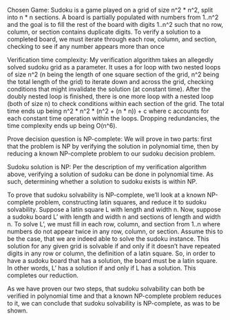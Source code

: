 Chosen Game: Sudoku is a game played on a grid of size n^2 * n^2, split into n * n sections. A board is partially populated with numbers from 1..n^2 and the goal is to fill the rest of the board with digits 1..n^2 such that no row, column, or section contains duplicate digits. To verify a solution to a completed board, we must iterate through each row, column, and section, checking to see if any number appears more than once

Verification time complexity: My verification algorithm takes an allegedly solved sudoku grid as a parameter. It uses a for loop with two nested loops of size n^2 (n being the length of one square section of the grid, n^2 being the total length of the grid) to iterate down and across the grid, checking conditions that might invalidate the solution (at constant time). After the doubly nested loop is finished, there is one more loop with a nested loop (both of size n) to check conditions within each section of the grid. The total time ends up being n^2 * n^2 * (n^2 + (n * n)) + c where c accounts for each constant time operation within the loops. Dropping redundancies, the time complexity ends up being O(n^6).

Prove decision question is NP-complete: We will prove in two parts: first that the problem is NP by verifying the solution in polynomial time, then by reducing a known NP-complete problem to our sudoku decision problem.

Sudoku solution is NP: Per the description of my verification algorithm above, verifying a solution of sudoku can be done in polynomial time. As such, determining whether a solution to sudoku exists is within NP.

To prove that sudoku solvability is NP-complete, we’ll look at a known NP-complete problem, constructing latin squares, and reduce it to sudoku solvability. Suppose a latin square L with length and width n. Now, suppose a sudoku board L’ with length and width n and sections of length and width n. To solve L’, we must fill in each row, column, and section from 1..n where numbers do not appear twice in any row, column, or section. Assume this to be the case, that we are indeed able to solve the sudoku instance. This solution for any given grid is solvable if and only if it doesn’t have repeated digits in any row or column, the definition of a latin square. So, in order to have a sudoku board that has a solution, the board must be a latin square. In other words, L’ has a solution if and only if L has a solution. This completes our reduction.

As we have proven our two steps, that sudoku solvability can both be verified in polynomial time and that a known NP-complete problem reduces to it, we can conclude that sudoku solvability is NP-complete, as was to be shown.
